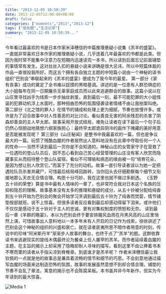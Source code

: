 ```yaml
---
title: "2013-12-05 10:50:39"
date: 2013-12-05T12:00:00+08:00
draft: false
categories: ["moments","2013","2013-12"]
tags: ["朋友圈","生活记录"]
summary: "2013-12-05 10:50:39..."
---
```


今年看过最喜欢的书是日本作家米泽穗信的中篇推理悬疑小说集《羔羊的盛宴》。一直就非常喜欢日本作家的推理悬疑小说，几乎连着几年最喜欢的书都是此类。但因为我时常不能集中注意力在短期内迅速读完一本书，所以读到后面忘记前面铺垫的事情常有发生。这对丝丝入扣的悬疑小说来讲确是很大忌讳，所以中短篇体裁的作品一直很投我所好。而这五个拥有各自独立主题的中短篇小说由一个神秘的读书组织“巴别会”串联起来的《羔羊的盛宴》便成为了我今年的最爱。
第一部分《家有丧事》成功的奠定了全书难以捉摸的黑暗基调。讲述的是一位患有人群恐惧症的大小姐每年在同一日期屠杀无辜家庭成员而以此来逃避群会的故事。这篇小说以在山庄里寻找凶手为线索一步步抽丝剥茧，直到最后一刻，最不可能犯罪的大小姐怪诞的犯罪动机浮上水面时，那种扭曲恐怖的氛围侵袭读者情绪不由让我拍案叫绝。
第二部分《北之馆的罪人》在情节的铺成和处理上更为细腻，节奏也放慢许多。或许是为了迎合故事中对人性善恶的对比讨论。看似善良无害的阿余残忍的杀害了阴森却善良的主人早太郎。故事采用开放式结局，难免让读者在读下最后一个句子后仍然心惊胆战地猜想六纲家族担心：最终早太郎诡异阴冷的画作下掩藏的美好用意是否能被发现呢？
第三部分《山庄秘闻》是整书中我最喜欢的一篇，但也是争议最大的一篇。玩惯了残酷血腥的作者居然出人意料地没有在此章中夺取任何一个人的性命——当然不读到最后一页你是不会知道的。神秘山庄的女管家守子在营救了一位遇险的登山队员后，因不忍心看到自己苦心经营管理的山庄没有客人欣赏而隐藏事实从而招待整个登山队留宿。看似不可理喻和病态的缘由被一句“培育花朵，是因为想让别人欣赏它。”而富于了充分的动机。故事一直引导读者误以为她一定把遇险队员杀害并藏尸，可惜最后结局峰回路转，当你回头去仔细勘察每个细节又衔接地那么天衣无合情合理。构思十分巧妙，我在这里也就不做过多剧透。
《玉野五十铃的荣誉》算是书中最有人情味的一章了，也非常符合我对日本这个名族的压抑和隐忍的理解。故事基本没有太多的推理和悬疑的成分，从五十铃被分配给纯香到五十铃开始为巴别会的聚会开始学习烹调到最后五十铃为了纯香而焚婴，情节铺垫按部就班，说不上惊喜。但很多读者反应看到最后却感动得留下泪来。或许他们不仅仅是感动于五十铃对于主人的忠诚，更有对集权制度的愤怒和无奈。
读到最后一章《羊群的晚宴》，本以为巴别会终于要安排腥风血雨在月黑风高的山庄里悄然上演，可惜故事出人意料地以一本多年未有人开启的日记作为线索，徐徐讲述了巴别会这个神秘的组织的兴盛和衰亡。就在读者匪夷所思不暗作者用意的时刻，传说中的珍味“阿米斯丹羊”渐渐步人故事的舞台，也终于点了“羔羊”的题。这群依靠读书来逃避现实的提线木偶最终沦为餐桌上任人屠宰的羔羊。而作者延续着血腥的主题，在主旨的揭示上却采用了隐晦却耐人寻味的描写。看到这里不由让捧着书本不寒而栗的读者从手指尖凉到脊椎骨。到底谁才是羔羊呢？
作者米泽穗信最让我钦佩的一点就是他的故事总是兼具着流畅的情节和细节的巧思。不会刻意地通过描写血腥的场面来达制造恐怖的氛围，故事的发展虽然意想不到却合情合理。铺垫的节奏不会乱了章法，寓意的揭示也不会陈腐呆板。本书虽并非今年新作，但实为今年读到的最大惊喜。

![Media 1](/Moments/photos/2013-12-05/201312051050390.jpg)
